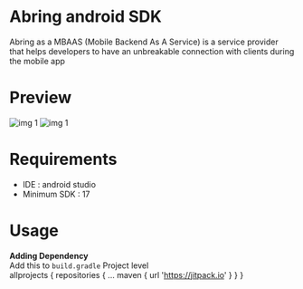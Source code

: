# Abring android SDK
Abring as a MBAAS (Mobile Backend As A Service) is a service provider that helps developers to have an unbreakable connection with clients during the mobile app

# Preview
![img 1](http://s8.picofile.com/file/8312681284/111.png) 
![img 1](http://s9.picofile.com/file/8312681300/222.png) 

# Requirements
- IDE : android studio
- Minimum SDK : 17

# Usage
**Adding Dependency**
</br>
Add this to `build.gradle` Project level
</br>
<java>
  allprojects {
	repositories {
		...
		maven { url 'https://jitpack.io' }
	}
 }
</java>

